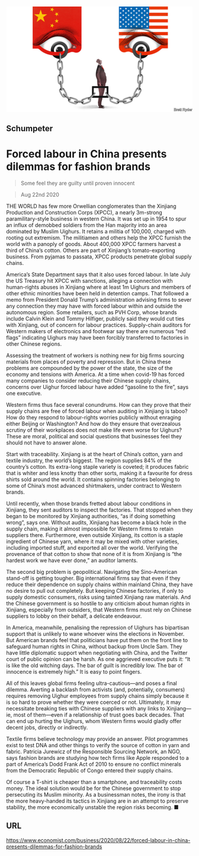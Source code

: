 ![](./images/20200822_WBD000_0.jpg)

## Schumpeter

# Forced labour in China presents dilemmas for fashion brands

> Some feel they are guilty until proven innocent

> Aug 22nd 2020

THE WORLD has few more Orwellian conglomerates than the Xinjiang Production and Construction Corps (XPCC), a nearly 3m-strong paramilitary-style business in western China. It was set up in 1954 to spur an influx of demobbed soldiers from the Han majority into an area dominated by Muslim Uighurs. It retains a militia of 100,000, charged with rooting out extremism. The militiamen and others help the XPCC furnish the world with a panoply of goods. About 400,000 XPCC farmers harvest a third of China’s cotton. Others are part of Xinjiang’s tomato-exporting business. From pyjamas to passata, XPCC products penetrate global supply chains.

America’s State Department says that it also uses forced labour. In late July the US Treasury hit XPCC with sanctions, alleging a connection with human-rights abuses in Xinjiang where at least 1m Uighurs and members of other ethnic minorities have been held in detention camps. That followed a memo from President Donald Trump’s administration advising firms to sever any connection they may have with forced labour within and outside the autonomous region. Some retailers, such as PVH Corp, whose brands include Calvin Klein and Tommy Hilfiger, publicly said they would cut ties with Xinjiang, out of concern for labour practices. Supply-chain auditors for Western makers of electronics and footwear say there are numerous “red flags” indicating Uighurs may have been forcibly transferred to factories in other Chinese regions.

Assessing the treatment of workers is nothing new for big firms sourcing materials from places of poverty and repression. But in China these problems are compounded by the power of the state, the size of the economy and tensions with America. At a time when covid-19 has forced many companies to consider reducing their Chinese supply chains, concerns over Uighur forced labour have added “gasoline to the fire”, says one executive.

Western firms thus face several conundrums. How can they prove that their supply chains are free of forced labour when auditing in Xinjiang is taboo? How do they respond to labour-rights worries publicly without enraging either Beijing or Washington? And how do they ensure that overzealous scrutiny of their workplaces does not make life even worse for Uighurs? These are moral, political and social questions that businesses feel they should not have to answer alone.

Start with traceability. Xinjiang is at the heart of China’s cotton, yarn and textile industry, the world’s biggest. The region supplies 84% of the country’s cotton. Its extra-long staple variety is coveted; it produces fabric that is whiter and less knotty than other sorts, making it a favourite for dress shirts sold around the world. It contains spinning factories belonging to some of China’s most advanced shirtmakers, under contract to Western brands.

Until recently, when those brands fretted about labour conditions in Xinjiang, they sent auditors to inspect the factories. That stopped when they began to be monitored by Xinjiang authorities, “as if doing something wrong”, says one. Without audits, Xinjiang has become a black hole in the supply chain, making it almost impossible for Western firms to retain suppliers there. Furthermore, even outside Xinjiang, its cotton is a staple ingredient of Chinese yarn, where it may be mixed with other varieties, including imported stuff, and exported all over the world. Verifying the provenance of that cotton to show that none of it is from Xinjiang is “the hardest work we have ever done,” an auditor laments.

The second big problem is geopolitical. Navigating the Sino-American stand-off is getting tougher. Big international firms say that even if they reduce their dependence on supply chains within mainland China, they have no desire to pull out completely. But keeping Chinese factories, if only to supply domestic consumers, risks using tainted Xinjiang raw materials. And the Chinese government is so hostile to any criticism about human rights in Xinjiang, especially from outsiders, that Western firms must rely on Chinese suppliers to lobby on their behalf, a delicate endeavour.

In America, meanwhile, penalising the repression of Uighurs has bipartisan support that is unlikely to wane whoever wins the elections in November. But American brands feel that politicians have put them on the front line to safeguard human rights in China, without backup from Uncle Sam. They have little diplomatic support when negotiating with China, and the Twitter court of public opinion can be harsh. As one aggrieved executive puts it: “It is like the old witching days. The bar of guilt is incredibly low. The bar of innocence is extremely high.” It is easy to point fingers.

All of this leaves global firms feeling ultra-cautious—and poses a final dilemma. Averting a backlash from activists (and, potentially, consumers) requires removing Uighur employees from supply chains simply because it is so hard to prove whether they were coerced or not. Ultimately, it may necessitate breaking ties with Chinese suppliers with any links to Xinjiang—ie, most of them—even if a relationship of trust goes back decades. That can end up hurting the Uighurs, whom Western firms would gladly offer decent jobs, directly or indirectly.

Textile firms believe technology may provide an answer. Pilot programmes exist to test DNA and other things to verify the source of cotton in yarn and fabric. Patricia Jurewicz of the Responsible Sourcing Network, an NGO, says fashion brands are studying how tech firms like Apple responded to a part of America’s Dodd Frank Act of 2010 to ensure no conflict minerals from the Democratic Republic of Congo entered their supply chains.

Of course a T-shirt is cheaper than a smartphone, and traceability costs money. The ideal solution would be for the Chinese government to stop persecuting its Muslim minority. As a businessman notes, the irony is that the more heavy-handed its tactics in Xinjiang are in an attempt to preserve stability, the more economically unstable the region risks becoming. ■

## URL

https://www.economist.com/business/2020/08/22/forced-labour-in-china-presents-dilemmas-for-fashion-brands
